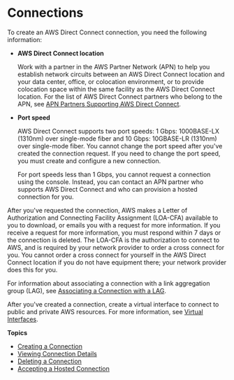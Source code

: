 # Connections<a name="WorkingWithConnections"></a>

To create an AWS Direct Connect connection, you need the following information:
+ **AWS Direct Connect location**

  Work with a partner in the AWS Partner Network \(APN\) to help you establish network circuits between an AWS Direct Connect location and your data center, office, or colocation environment, or to provide colocation space within the same facility as the AWS Direct Connect location\. For the list of AWS Direct Connect partners who belong to the APN, see [APN Partners Supporting AWS Direct Connect](https://aws.amazon.com/directconnect/partners)\.
+ **Port speed**

  AWS Direct Connect supports two port speeds: 1 Gbps: 1000BASE\-LX \(1310nm\) over single\-mode fiber and 10 Gbps: 10GBASE\-LR \(1310nm\) over single\-mode fiber\. You cannot change the port speed after you've created the connection request\. If you need to change the port speed, you must create and configure a new connection\. 

  For port speeds less than 1 Gbps, you cannot request a connection using the console\. Instead, you can contact an APN partner who supports AWS Direct Connect and who can provision a hosted connection for you\.

After you've requested the connection, AWS makes a Letter of Authorization and Connecting Facility Assignment \(LOA\-CFA\) available to you to download, or emails you with a request for more information\. If you receive a request for more information, you must respond within 7 days or the connection is deleted\. The LOA\-CFA is the authorization to connect to AWS, and is required by your network provider to order a cross connect for you\. You cannot order a cross connect for yourself in the AWS Direct Connect location if you do not have equipment there; your network provider does this for you\. 

For information about associating a connection with a link aggregation group \(LAG\), see [Associating a Connection with a LAG](associate-connection-with-lag.md)\.

After you've created a connection, create a virtual interface to connect to public and private AWS resources\. For more information, see [Virtual Interfaces](WorkingWithVirtualInterfaces.md)\.

**Topics**
+ [Creating a Connection](create-connection.md)
+ [Viewing Connection Details](viewdetails.md)
+ [Deleting a Connection](deleteconnection.md)
+ [Accepting a Hosted Connection](acceptSub1Gconnection.md)